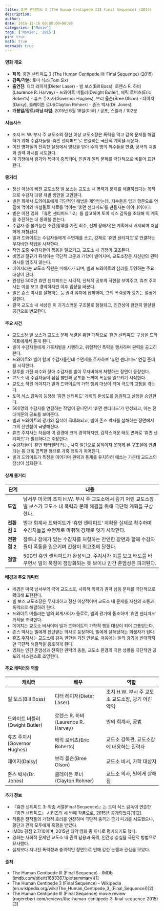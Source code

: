 ```yaml
---
title: 휴먼 센티피드 3 (The Human Centipede III Final Sequence) (2015)
description: 
author: 
date: 2016-12-16 00:00:00+00:00
categories: ['Movie']
tags: ['Movie', '2015']
pin: true
math: true
mermaid: true
---
```

#### 영화 개요

- **제목**: 휴먼 센티피드 3 (The Human Centipede III: Final Sequence) (2015)  
- **감독/각본**: 토미 식스(Tom Six)  
- **출연진**: 디터 레이저(Dieter Laser) - 빌 보스(Bill Boss), 로렌스 R. 하비(Laurence R. Harvey) - 드와이트 버틀러(Dwight Butler), 에릭 로버츠(Eric Roberts) - 휴즈 주지사(Governor Hughes), 브리 올슨(Bree Olson) - 데이지(Daisy), 클레이튼 로너(Clayton Rohner) - 존스 박사(Dr. Jones)  
- **개봉일/장르/러닝 타임**: 2015년 6월 18일(미국) / 공포, 스릴러 / 102분  

#### 시놉시스

- 조지 H. W. 부시 주 교도소의 정신 이상 교도소장은 폭력을 막고 감옥 문제를 해결하기 위해 수감자들을 '휴먼 센티피드'로 연결하는 극단적 계획을 세운다.  
- 이전 영화들의 잔혹한 설정에서 영감을 받아 수백 명의 죄수들을 연결, 궁극의 처벌과 권력 과시를 시도한다.  
- 이 과정에서 광기와 폭력이 증폭되며, 인권과 윤리 문제를 극단적으로 비틀어 표현한다.  

#### 줄거리

- 정신 이상에 빠진 교도소장 빌 보스는 교도소 내 폭력과 문제를 해결하겠다는 목적으로 수감자 대량 처벌 방안을 고안한다.  
- 빌은 회계사 드와이트에게 극단적인 해법을 제안받는데, 죄수들을 입과 항문으로 연결해 먹이와 배설물로 서로를 먹이는 ‘휴먼 센티피드’를 만들자는 아이디어이다.  
- 빌은 이전 영화 『휴먼 센티피드 1·2』를 참고하며 토미 식스 감독을 초대해 이 계획을 추진하는 데 동의를 받는다.  
- 수감자 중 불가능한 조건(장루를 가진 죄수, 신체 장애자)은 계획에서 배제되며 처참하게 처형된다.  
- 빌과 드와이트는 수감자들에게 수면제를 쏘고, 강제로 ‘휴먼 센티피드’로 연결하는 무자비한 작업을 시작한다.  
- 작업 도중 수감자들이 폭동을 일으키고, 교도소 내 긴장이 고조된다.  
- 비명과 절규가 뒤섞이는 극단적 고문과 가학이 벌어지며, 교도소장은 자신만의 권력 과시를 멈추지 않는다.  
- 데이지라는 교도소 직원은 피해자가 되며, 빌과 드와이트의 심리를 투영하는 주요 대상이 된다.  
- 완성된 500인 휴먼 센티피드는 시각적, 신체적 공포의 극한을 보여주고, 휴즈 주지사는 이를 보고 경악하지만 이후 입장을 바꾼다.  
- 빌은 존스 박사를 살해하는 등 권력 유지에 집착하며, 그의 폭력성과 광기는 절정에 달한다.  
- 결국 교도소 내 세상은 이 괴기스러운 구조물로 점철되고, 인간성이 완전히 말살된 공간으로 변모한다.  

#### 주요 사건

- 교도소장 빌 보스가 교도소 문제 해결을 위한 대책으로 ‘휴먼 센티피드’ 구상을 드와이트에게서 듣게 된다.  
- 빌이 수감자들에게 가혹처벌을 시행하고, 위협적인 폭력을 행사하며 권력을 공고히 한다.  
- 드와이트와 빌이 함께 수감자들한테 수면제를 주사하며 ‘휴먼 센티피드’ 연결 준비를 시작한다.  
- 장루를 가진 죄수와 장애 수감자를 빌이 무자비하게 처형하는 장면이 등장한다.  
- 교도소 내 수감자들이 점점 불만과 공포를 느끼며 폭동을 일으키기 시작한다.  
- 교도소 직원 데이지가 빌과 드와이트의 가학 행위 대상이 되며 극도의 고통을 겪는다.  
- 토미 식스 감독이 등장해 ‘휴먼 센티피드’ 계획의 완성도를 점검하고 실행을 승인한다.  
- 500명의 수감자를 연결하는 작업이 끝나면서 ‘휴먼 센티피드’가 완성되고, 이는 전대미문의 공포를 보여준다.  
- 빌과 드와이트의 광기와 집착이 극대화되고, 빌이 존스 박사를 살해하는 장면에서 그의 잔인함이 극명해진다.  
- 휴즈 주지사는 처음에 이 광경에 크게 경악하지만, 갑작스러운 태도 변화로 ‘휴먼 센티피드’가 필요하다고 주장한다.  
- 수감자들이 ‘휴먼 캐터필러’라는, 사지 절단으로 움직이지 못하게 된 구조물에 연결되는 등 더욱 끔찍한 형태로 가혹 행위가 이어진다.  
- 빌과 드와이트가 폭정을 이어가며 권력과 통제를 유지하려 애쓰는 가운데 교도소의 참상이 심화된다.  

#### 상세 줄거리

| **단계**   | **내용** |
|------------|-----------|
| **도입**  | 남서부 미국의 조지 H.W. 부시 주 교도소에서 광기 어린 교도소장 빌 보스가 교도소 내 폭력과 문제 해결을 위해 극단적 계획을 구상한다. |
| **전환점 1** | 빌과 회계사 드와이트가 ‘휴먼 센티피드’ 계획을 실제로 착수하며 수감자들을 수면제로 마취해 강제로 잇기 시작한다. |
| **전환점 2** | 장루나 장애가 있는 수감자를 처형하는 잔인한 장면과 함께 수감자들이 폭동을 일으키며 긴장이 최고조에 달한다. |
| **결말**  | 500인 휴먼 센티피드가 완성되고, 주지사가 이를 보고 태도를 바꾸면서 빌의 폭정이 정당화되는 듯 보이나 인간 존엄성은 파괴된다. |

#### 배경과 주요 캐릭터

- 배경은 미국 남서부의 극악 교도소로, 사회적 폭력과 권력 남용 문제를 극단적으로 확대해 표현한다.  
- 빌 보스 교도소장은 무자비하고 정신 이상적이며 교도소 내 문제를 자신의 조롱과 폭력으로 해결하려 한다.  
- 드와이트 버틀러는 빌의 회계사이자 동료로, 빌의 광기에 동조하며 ‘휴먼 센티피드’ 계획을 조력한다.  
- 데이지는 교도소 비서이며 빌과 드와이트의 가학적 행동 대상이 되어 고통받는다.  
- 존스 박사는 빌에게 진단받는 의사로 등장하며, 빌에게 살해당하는 희생자가 된다.  
- 휴즈 주지사는 교도소에 감독 권한을 가진 인물로, 처음에는 빌의 광기에 반대하지만 극단적 해결책을 옹호하게 된다.  
- 영화는 인간 존엄성과 잔혹한 권력의 충돌, 교도소 환경의 극한 상황을 극단적인 공포와 서스펜스로 조명한다.  

#### 주요 캐릭터와 역할

| **캐릭터**    | **배우**           | **역할**                           |
|---------------|--------------------|----------------------------------|
| 빌 보스(Bill Boss) | 디터 레이저(Dieter Laser) | 조지 H.W. 부시 주 교도소 교도소장, 광기 어린 악역 |
| 드와이트 버틀러(Dwight Butler) | 로렌스 R. 하비(Laurence R. Harvey) | 빌의 회계사, 공범                     |
| 휴즈 주지사(Governor Hughes) | 에릭 로버츠(Eric Roberts) | 교도소 감독관, 교도소장에 대응하는 권력자    |
| 데이지(Daisy)   | 브리 올슨(Bree Olson)  | 교도소 비서, 가학 대상자             |
| 존스 박사(Dr. Jones) | 클레이튼 로너(Clayton Rohner) | 교도소 의사, 빌에게 살해됨             |

#### 추가 정보

- 『휴먼 센티피드 3: 최종 서열(Final Sequence)』는 토미 식스 감독이 연출한 『휴먼 센티피드』 시리즈의 세 번째 작품으로, 2015년 공개되었다[1][2].  
- 작품은 전작들의 가학적 호러를 연장하며 극단적 충격과 금기 파괴를 시도했으나, 평단과 관객 모두에게 혹평을 받았다.  
- IMDb 평점 2.7/10이며, 2015년 최악 영화 중 하나로 평가되기도 했다.  
- 영화는 사회적 문제인 교도소 내 권력 남용과 폭력, 인간성 상실을 극단적 방법으로 묘사했다.  
- 실제보다 지나친 폭력성과 충격적인 장면으로 인해 강한 논쟁과 관심을 모았다.  

#### 출처

- The Human Centipede III (Final Sequence) - IMDb (imdb.com/title/tt1883367/plotsummary)[1]  
- The Human Centipede 3 (Final Sequence) - Wikipedia (en.wikipedia.org/wiki/The_Human_Centipede_3_(Final_Sequence))[2]  
- The Human Centipede III (Final Sequence) movie review (rogerebert.com/reviews/the-human-centipede-3-final-sequence-2015)[3]
